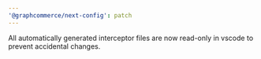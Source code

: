 ```yaml
---
'@graphcommerce/next-config': patch
---
```


All automatically generated interceptor files are now read-only in vscode to prevent accidental changes.
